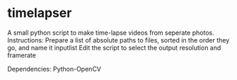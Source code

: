 timelapser
==========

A small python script to make time-lapse videos from seperate photos.
Instructions:
	Prepare a list of absolute paths to files, sorted in the order they go, and name it inputlist
	Edit the script to select the output resolution and framerate

Dependencies:
	Python-OpenCV

